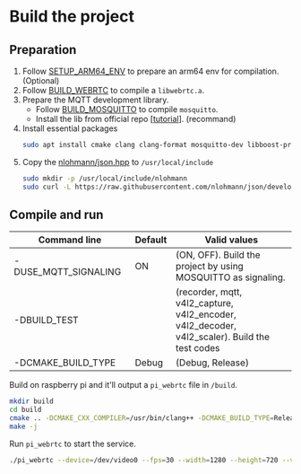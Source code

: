 # Build the project

## Preparation
1. Follow [SETUP_ARM64_ENV](SETUP_ARM64_ENV.md) to prepare an arm64 env for compilation. (Optional)
2. Follow [BUILD_WEBRTC](BUILD_WEBRTC.md) to compile a `libwebrtc.a`.
3. Prepare the MQTT development library.
    * Follow [BUILD_MOSQUITTO](BUILD_MOSQUITTO.md) to compile `mosquitto`.
    * Install the lib from official repo [[tutorial](https://repo.mosquitto.org/debian/README.txt)]. (recommand)
4. Install essential packages
    ```bash
    sudo apt install cmake clang clang-format mosquitto-dev libboost-program-options-dev libavformat-dev libavcodec-dev libavutil-dev libswscale-dev libpulse-dev libasound2-dev libjpeg-dev
    ```
5. Copy the [nlohmann/json.hpp](https://github.com/nlohmann/json/blob/develop/single_include/nlohmann/json.hpp) to `/usr/local/include`
    ```bash
    sudo mkdir -p /usr/local/include/nlohmann
    sudo curl -L https://raw.githubusercontent.com/nlohmann/json/develop/single_include/nlohmann/json.hpp -o /usr/local/include/nlohmann/json.hpp
    ```

## Compile and run

| <div style="width:200px">Command line</div> | Default | Valid values |
| --------------------------------------------| ----------- | ------------ |
| -DUSE_MQTT_SIGNALING | ON | (ON, OFF). Build the project by using MOSQUITTO as signaling. |
| -DBUILD_TEST |  | (recorder, mqtt, v4l2_capture, v4l2_encoder, v4l2_decoder, v4l2_scaler). Build the test codes |
| -DCMAKE_BUILD_TYPE | Debug | (Debug, Release) |

Build on raspberry pi and it'll output a `pi_webrtc` file in `/build`.
```bash
mkdir build
cd build
cmake .. -DCMAKE_CXX_COMPILER=/usr/bin/clang++ -DCMAKE_BUILD_TYPE=Release
make -j
```

Run `pi_webrtc` to start the service.
```bash
./pi_webrtc --device=/dev/video0 --fps=30 --width=1280 --height=720 --v4l2_format=mjpeg --mqtt_host=<hostname> --mqtt_port=1883 --mqtt_username=<username> --mqtt_password=<password> --hw_accel
```
